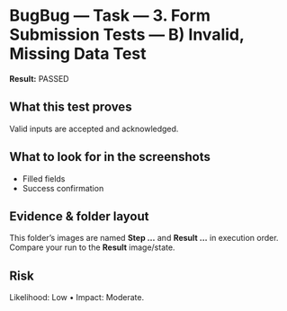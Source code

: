﻿# BugBug — Task — 3. Form Submission Tests — B) Invalid, Missing Data Test

**Result:** PASSED

## What this test proves

Valid inputs are accepted and acknowledged.

## What to look for in the screenshots

- Filled fields
- Success confirmation

## Evidence & folder layout

This folder’s images are named **Step …** and **Result …** in execution order. Compare your run to the **Result** image/state.

## Risk

Likelihood: Low • Impact: Moderate.


